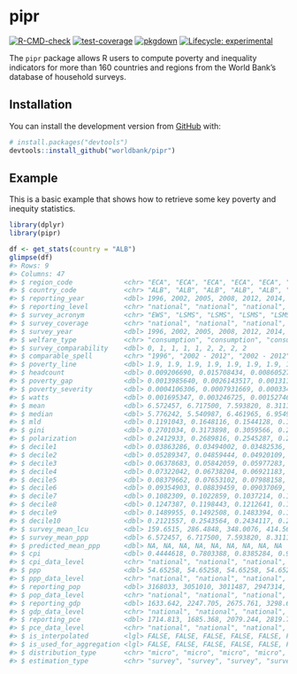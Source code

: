 
<!-- README.md is generated from README.Rmd. Please edit that file -->

# pipr

<!-- badges: start -->

[![R-CMD-check](https://github.com/worldbank/pipr/workflows/R-CMD-check/badge.svg)](https://github.com/worldbank/pipr/actions?workflow=R-CMD-check)
[![test-coverage](https://github.com/worldbank/pipr/workflows/test-coverage/badge.svg)](https://github.com/worldbank/pipr/actions)
[![pkgdown](https://github.com/worldbank/pipr/workflows/pkgdown/badge.svg)](https://github.com/worldbank/pipr/actions)
[![Lifecycle:
experimental](https://img.shields.io/badge/lifecycle-experimental-orange.svg)](https://lifecycle.r-lib.org/articles/stages.html#experimental)
<!-- badges: end -->

The `pipr` package allows R users to compute poverty and inequality
indicators for more than 160 countries and regions from the World Bank’s
database of household surveys.

## Installation

You can install the development version from
[GitHub](https://github.com/) with:

``` r
# install.packages("devtools")
devtools::install_github("worldbank/pipr")
```

## Example

This is a basic example that shows how to retrieve some key poverty and
inequity statistics.

``` r
library(dplyr)
library(pipr)

df <- get_stats(country = "ALB")
glimpse(df)
#> Rows: 9
#> Columns: 47
#> $ region_code             <chr> "ECA", "ECA", "ECA", "ECA", "ECA", "ECA", "ECA~
#> $ country_code            <chr> "ALB", "ALB", "ALB", "ALB", "ALB", "ALB", "ALB~
#> $ reporting_year          <dbl> 1996, 2002, 2005, 2008, 2012, 2014, 2015, 2016~
#> $ reporting_level         <chr> "national", "national", "national", "national"~
#> $ survey_acronym          <chr> "EWS", "LSMS", "LSMS", "LSMS", "LSMS", "HBS", ~
#> $ survey_coverage         <chr> "national", "national", "national", "national"~
#> $ survey_year             <dbl> 1996, 2002, 2005, 2008, 2012, 2014, 2015, 2016~
#> $ welfare_type            <chr> "consumption", "consumption", "consumption", "~
#> $ survey_comparability    <dbl> 0, 1, 1, 1, 1, 2, 2, 2, 2
#> $ comparable_spell        <chr> "1996", "2002 - 2012", "2002 - 2012", "2002 - ~
#> $ poverty_line            <dbl> 1.9, 1.9, 1.9, 1.9, 1.9, 1.9, 1.9, 1.9, 1.9
#> $ headcount               <dbl> 0.009206690, 0.015708434, 0.008605271, 0.00313~
#> $ poverty_gap             <dbl> 0.0013985640, 0.0026143517, 0.0013114397, 0.00~
#> $ poverty_severity        <dbl> 0.0004106306, 0.0007931669, 0.0003343455, 0.00~
#> $ watts                   <dbl> 0.001695347, 0.003246725, 0.001527466, 0.00059~
#> $ mean                    <dbl> 6.572457, 6.717500, 7.593820, 8.311160, 7.8828~
#> $ median                  <dbl> 5.776242, 5.540987, 6.461965, 6.954994, 6.8252~
#> $ mld                     <dbl> 0.1191043, 0.1648116, 0.1544128, 0.1488934, 0.~
#> $ gini                    <dbl> 0.2701034, 0.3173898, 0.3059566, 0.2998467, 0.~
#> $ polarization            <dbl> 0.2412933, 0.2689816, 0.2545287, 0.2473111, 0.~
#> $ decile1                 <dbl> 0.03863286, 0.03494002, 0.03482536, 0.03733625~
#> $ decile2                 <dbl> 0.05289347, 0.04859444, 0.04920109, 0.05136781~
#> $ decile3                 <dbl> 0.06378683, 0.05842059, 0.05977283, 0.06088472~
#> $ decile4                 <dbl> 0.07322042, 0.06738204, 0.06921183, 0.06983584~
#> $ decile5                 <dbl> 0.08379662, 0.07653102, 0.07988158, 0.07912079~
#> $ decile6                 <dbl> 0.09354903, 0.08839459, 0.09037069, 0.08924133~
#> $ decile7                 <dbl> 0.1082309, 0.1022859, 0.1037214, 0.1029873, 0.~
#> $ decile8                 <dbl> 0.1247387, 0.1198443, 0.1212641, 0.1192908, 0.~
#> $ decile9                 <dbl> 0.1489955, 0.1492508, 0.1483394, 0.1453520, 0.~
#> $ decile10                <dbl> 0.2121557, 0.2543564, 0.2434117, 0.2445831, 0.~
#> $ survey_mean_lcu         <dbl> 159.6515, 286.4848, 348.0076, 414.5642, 439.57~
#> $ survey_mean_ppp         <dbl> 6.572457, 6.717500, 7.593820, 8.311160, 7.8828~
#> $ predicted_mean_ppp      <dbl> NA, NA, NA, NA, NA, NA, NA, NA, NA
#> $ cpi                     <dbl> 0.4444618, 0.7803388, 0.8385284, 0.9126820, 1.~
#> $ cpi_data_level          <chr> "national", "national", "national", "national"~
#> $ ppp                     <dbl> 54.65258, 54.65258, 54.65258, 54.65258, 54.652~
#> $ ppp_data_level          <chr> "national", "national", "national", "national"~
#> $ reporting_pop           <dbl> 3168033, 3051010, 3011487, 2947314, 2900401, 2~
#> $ pop_data_level          <chr> "national", "national", "national", "national"~
#> $ reporting_gdp           <dbl> 1633.642, 2247.705, 2675.761, 3298.606, 3736.3~
#> $ gdp_data_level          <chr> "national", "national", "national", "national"~
#> $ reporting_pce           <dbl> 1714.813, 1685.368, 2079.244, 2819.736, 2989.8~
#> $ pce_data_level          <chr> "national", "national", "national", "national"~
#> $ is_interpolated         <lgl> FALSE, FALSE, FALSE, FALSE, FALSE, FALSE, FALS~
#> $ is_used_for_aggregation <lgl> FALSE, FALSE, FALSE, FALSE, FALSE, FALSE, FALS~
#> $ distribution_type       <chr> "micro", "micro", "micro", "micro", "micro", "~
#> $ estimation_type         <chr> "survey", "survey", "survey", "survey", "surve~
```
